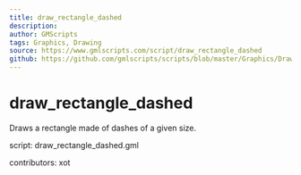 ```yaml
---
title: draw_rectangle_dashed
description: 
author: GMScripts
tags: Graphics, Drawing
source: https://www.gmlscripts.com/script/draw_rectangle_dashed
github: https://github.com/gmlscripts/scripts/blob/master/Graphics/Drawing/draw_rectangle_dashed.gml
---
```


draw_rectangle_dashed
=====================

Draws a rectangle made of dashes of a given size.

script: draw_rectangle_dashed.gml

contributors: xot
